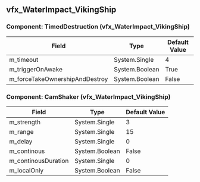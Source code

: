 ## vfx_WaterImpact_VikingShip

### Component: TimedDestruction (vfx_WaterImpact_VikingShip)

|Field|Type|Default Value|
|---|---|---|
|m_timeout|System.Single|4|
|m_triggerOnAwake|System.Boolean|True|
|m_forceTakeOwnershipAndDestroy|System.Boolean|False|

### Component: CamShaker (vfx_WaterImpact_VikingShip)

|Field|Type|Default Value|
|---|---|---|
|m_strength|System.Single|3|
|m_range|System.Single|15|
|m_delay|System.Single|0|
|m_continous|System.Boolean|False|
|m_continousDuration|System.Single|0|
|m_localOnly|System.Boolean|False|

